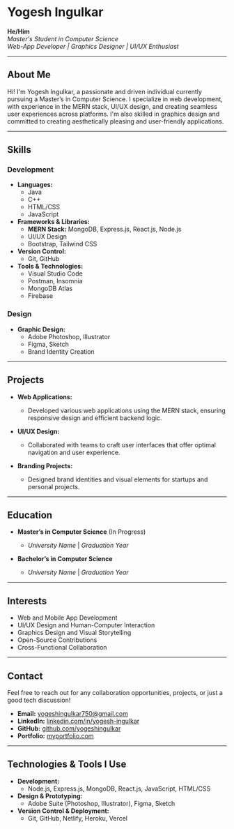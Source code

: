 # Yogesh Ingulkar

**He/Him**  
*Master's Student in Computer Science*  
*Web-App Developer | Graphics Designer | UI/UX Enthusiast*

---

## About Me

Hi! I'm Yogesh Ingulkar, a passionate and driven individual currently pursuing a Master’s in Computer Science. I specialize in web development, with experience in the MERN stack, UI/UX design, and creating seamless user experiences across platforms. I'm also skilled in graphics design and committed to creating aesthetically pleasing and user-friendly applications.

---

## Skills

### Development

- **Languages:**  
  - Java  
  - C++  
  - HTML/CSS  
  - JavaScript  
- **Frameworks & Libraries:**  
  - **MERN Stack:** MongoDB, Express.js, React.js, Node.js  
  - UI/UX Design  
  - Bootstrap, Tailwind CSS  
- **Version Control:**  
  - Git, GitHub  
- **Tools & Technologies:**  
  - Visual Studio Code  
  - Postman, Insomnia  
  - MongoDB Atlas  
  - Firebase  

### Design

- **Graphic Design:**  
  - Adobe Photoshop, Illustrator  
  - Figma, Sketch  
  - Brand Identity Creation

---

## Projects

- **Web Applications:**  
  - Developed various web applications using the MERN stack, ensuring responsive design and efficient backend logic.
  
- **UI/UX Design:**  
  - Collaborated with teams to craft user interfaces that offer optimal navigation and user experience.
  
- **Branding Projects:**  
  - Designed brand identities and visual elements for startups and personal projects.

---

## Education

- **Master’s in Computer Science** (In Progress)  
  - *University Name* | *Graduation Year*

- **Bachelor’s in Computer Science**  
  - *University Name* | *Graduation Year*

---

## Interests

- Web and Mobile App Development  
- UI/UX Design and Human-Computer Interaction  
- Graphics Design and Visual Storytelling  
- Open-Source Contributions  
- Cross-Functional Collaboration

---

## Contact

Feel free to reach out for any collaboration opportunities, projects, or just a good tech discussion!

- **Email:** yogeshingulkar750@gmail.com  
- **LinkedIn:** [linkedin.com/in/yogesh-ingulkar](https://linkedin.com/in/yogesh-ingulkar)  
- **GitHub:** [github.com/yogeshingulkar](https://github.com/yogeshingulkar)  
- **Portfolio:** [myportfolio.com](https://yogeshingulkar.odoo.com/) 

---

## Technologies & Tools I Use

- **Development:**  
  - Node.js, Express.js, MongoDB, React.js, JavaScript, HTML/CSS
- **Design & Prototyping:**  
  - Adobe Suite (Photoshop, Illustrator), Figma, Sketch
- **Version Control & Deployment:**  
  - Git, GitHub, Netlify, Heroku, Vercel
